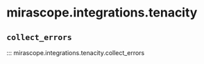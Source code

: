 # mirascope.integrations.tenacity

## `collect_errors`

::: mirascope.integrations.tenacity.collect_errors
